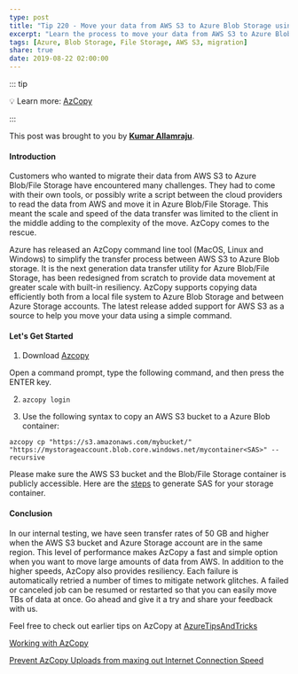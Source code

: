 ```yaml
---
type: post
title: "Tip 220 - Move your data from AWS S3 to Azure Blob Storage using AzCopy"
excerpt: "Learn the process to move your data from AWS S3 to Azure Blob Storage using AzCopy"
tags: [Azure, Blob Storage, File Storage, AWS S3, migration]
share: true
date: 2019-08-22 02:00:00
---
```


::: tip

:bulb: Learn more: [AzCopy](https://docs.microsoft.com/en-us/azure/storage/common/storage-use-azcopy-v10?toc=%2fazure%2fstorage%2ffiles%2ftoc.json?WT.mc_id=docs-azuredevtips-micrum)

:::

This post was brought to you by **[Kumar Allamraju](https://twitter.com/kumarallamraju)**. 

#### Introduction

Customers who wanted to migrate their data from AWS S3 to Azure Blob/File Storage have encountered many challenges. They had to come with their own tools, or possibly write a script between the cloud providers to read the data from AWS and move it in Azure Blob/File Storage. This meant the scale and speed of the data transfer was limited to the client in the middle adding to the complexity of the move. AzCopy comes to the rescue. 

Azure has released an AzCopy command line tool (MacOS, Linux and Windows) to simplify the transfer process between AWS S3 to Azure Blob storage. It is the next generation data transfer utility for Azure Blob/File Storage, has been redesigned from scratch to provide data movement at greater scale with built-in resiliency. AzCopy supports copying data efficiently both from a local file system to Azure Blob Storage and between Azure Storage accounts. The latest release added support for AWS S3 as a source to help you move your data using a simple command.


#### Let's Get Started

1. Download [Azcopy](https://docs.microsoft.com/en-us/azure/storage/common/storage-use-azcopy-v10?toc=%2fazure%2fstorage%2ffiles%2ftoc.json)

Open a command prompt, type the following command, and then press the ENTER key.

2. `azcopy login`

3. Use the following syntax to copy an AWS S3 bucket to a Azure Blob container:

```
azcopy cp "https://s3.amazonaws.com/mybucket/" "https://mystorageaccount.blob.core.windows.net/mycontainer<SAS>" --recursive
```

Please make sure the AWS S3 bucket and the Blob/File Storage container is publicly accessible. Here are the [steps](https://docs.microsoft.com/en-us/azure/storage/common/storage-dotnet-shared-access-signature-part-1) to generate SAS for your storage container.


#### Conclusion

In our internal testing, we have seen transfer rates of 50 GB and higher when the AWS S3 bucket and Azure Storage account are in the same region. This level of performance makes AzCopy a fast and simple option when you want to move large amounts of data from AWS. In addition to the higher speeds, AzCopy also provides resiliency. Each failure is automatically retried a number of times to mitigate network glitches. A failed or canceled job can be resumed or restarted so that you can easily move TBs of data at once. Go ahead and give it a try and share your feedback with us.

Feel free to check out earlier tips on AzCopy at [AzureTipsAndTricks](https://microsoft.github.io/AzureTipsAndTricks/)

[Working with AzCopy](https://microsoft.github.io/AzureTipsAndTricks/blog/tip81.html)

[Prevent AzCopy Uploads from maxing out Internet Connection Speed](https://microsoft.github.io/AzureTipsAndTricks/blog/tip139.html)









